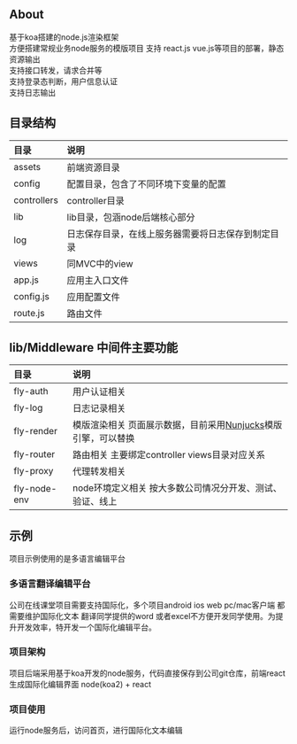 ## About 
基于koa搭建的node.js渲染框架  
方便搭建常规业务node服务的模版项目
支持 react.js vue.js等项目的部署，静态资源输出  
支持接口转发，请求合并等  
支持登录态判断，用户信息认证  
支持日志输出  

## 目录结构


|    目录 | 说明  
:--------------------------- | :------------------------------------------- 
assets | 前端资源目录
config | 配置目录，包含了不同环境下变量的配置                               
controllers | controller目录
lib | lib目录，包涵node后端核心部分
log | 日志保存目录，在线上服务器需要将日志保存到制定目录          
views | 同MVC中的view
app.js | 应用主入口文件                                
config.js | 应用配置文件                                  
route.js | 路由文件


## lib/Middleware 中间件主要功能
|    目录 | 说明  
:--------------------------- | :------------------------------------------- 
fly-auth | 用户认证相关   
fly-log | 日志记录相关  
fly-render |  模版渲染相关 页面展示数据，目前采用[Nunjucks](http://mozilla.github.io/nunjucks/)模版引擎，可以替换  
fly-router | 路由相关 主要绑定controller views目录对应关系  
fly-proxy | 代理转发相关  
fly-node-env | node环境定义相关 按大多数公司情况分开发、测试、验证、线上


## 示例
 项目示例使用的是多语言编辑平台

### 多语言翻译编辑平台
公司在线课堂项目需要支持国际化，多个项目android ios web pc/mac客户端  都需要维护国际化文本
翻译同学提供的word 或者excel不方便开发同学使用。为提升开发效率，特开发一个国际化编辑平台。

### 项目架构
项目后端采用基于koa开发的node服务，代码直接保存到公司git仓库，前端react生成国际化编辑界面
node(koa2) + react

### 项目使用
运行node服务后，访问首页，进行国际化文本编辑
